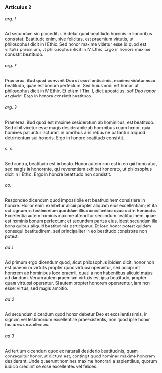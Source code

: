 ### Articulus 2

###### arg. 1
Ad secundum sic proceditur. Videtur quod beatitudo hominis in honoribus consistat. Beatitudo enim, sive felicitas, est praemium virtutis, ut philosophus dicit in I Ethic. Sed honor maxime videtur esse id quod est virtutis praemium, ut philosophus dicit in IV Ethic. Ergo in honore maxime consistit beatitudo.

###### arg. 2
Praeterea, illud quod convenit Deo et excellentissimis, maxime videtur esse beatitudo, quae est bonum perfectum. Sed huiusmodi est honor, ut philosophus dicit in IV Ethic. Et etiam I Tim. I, dicit apostolus, *soli Deo honor et gloria*. Ergo in honore consistit beatitudo.

###### arg. 3
Praeterea, illud quod est maxime desideratum ab hominibus, est beatitudo. Sed nihil videtur esse magis desiderabile ab hominibus quam honor, quia homines patiuntur iacturam in omnibus aliis rebus ne patiantur aliquod detrimentum sui honoris. Ergo in honore beatitudo consistit.

###### s. c.
Sed contra, beatitudo est in beato. Honor autem non est in eo qui honoratur, sed magis in honorante, qui reverentiam exhibet honorato, ut philosophus dicit in I Ethic. Ergo in honore beatitudo non consistit.

###### co.
Respondeo dicendum quod impossibile est beatitudinem consistere in honore. Honor enim exhibetur alicui propter aliquam eius excellentiam; et ita est signum et testimonium quoddam illius excellentiae quae est in honorato. Excellentia autem hominis maxime attenditur secundum beatitudinem, quae est hominis bonum perfectum; et secundum partes eius, idest secundum illa bona quibus aliquid beatitudinis participatur. Et ideo honor potest quidem consequi beatitudinem, sed principaliter in eo beatitudo consistere non potest.

###### ad 1
Ad primum ergo dicendum quod, sicut philosophus ibidem dicit, honor non est praemium virtutis propter quod virtuosi operantur, sed accipiunt honorem ab hominibus loco praemii, quasi a non habentibus aliquid maius ad dandum. Verum autem praemium virtutis est ipsa beatitudo, propter quam virtuosi operantur. Si autem propter honorem operarentur, iam non esset virtus, sed magis ambitio.

###### ad 2
Ad secundum dicendum quod honor debetur Deo et excellentissimis, in signum vel testimonium excellentiae praeexistentis, non quod ipse honor faciat eos excellentes.

###### ad 3
Ad tertium dicendum quod ex naturali desiderio beatitudinis, quam consequitur honor, ut dictum est, contingit quod homines maxime honorem desiderant. Unde quaerunt homines maxime honorari a sapientibus, quorum iudicio credunt se esse excellentes vel felices.

